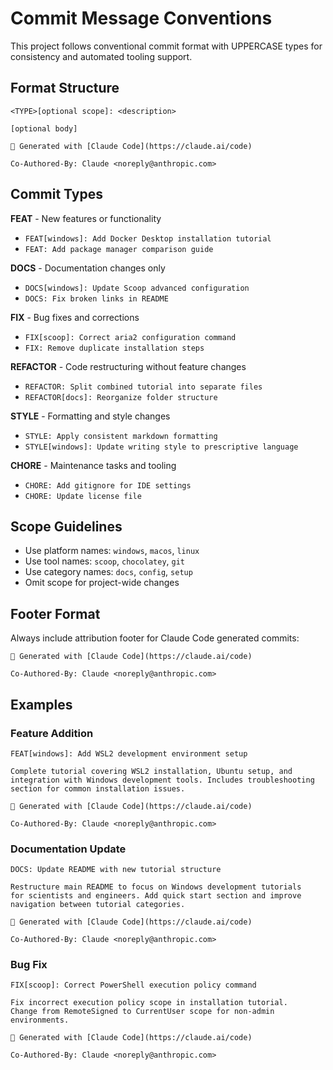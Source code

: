 # Commit Message Conventions

This project follows conventional commit format with UPPERCASE types for consistency and automated tooling support.

## Format Structure

```
<TYPE>[optional scope]: <description>

[optional body]

🤖 Generated with [Claude Code](https://claude.ai/code)

Co-Authored-By: Claude <noreply@anthropic.com>
```

## Commit Types

**FEAT** - New features or functionality
- `FEAT[windows]: Add Docker Desktop installation tutorial`
- `FEAT: Add package manager comparison guide`

**DOCS** - Documentation changes only
- `DOCS[windows]: Update Scoop advanced configuration`
- `DOCS: Fix broken links in README`

**FIX** - Bug fixes and corrections
- `FIX[scoop]: Correct aria2 configuration command`
- `FIX: Remove duplicate installation steps`

**REFACTOR** - Code restructuring without feature changes
- `REFACTOR: Split combined tutorial into separate files`
- `REFACTOR[docs]: Reorganize folder structure`

**STYLE** - Formatting and style changes
- `STYLE: Apply consistent markdown formatting`
- `STYLE[windows]: Update writing style to prescriptive language`

**CHORE** - Maintenance tasks and tooling
- `CHORE: Add gitignore for IDE settings`
- `CHORE: Update license file`

## Scope Guidelines

- Use platform names: `windows`, `macos`, `linux`
- Use tool names: `scoop`, `chocolatey`, `git`
- Use category names: `docs`, `config`, `setup`
- Omit scope for project-wide changes

## Footer Format

Always include attribution footer for Claude Code generated commits:

```
🤖 Generated with [Claude Code](https://claude.ai/code)

Co-Authored-By: Claude <noreply@anthropic.com>
```

## Examples

### Feature Addition
```
FEAT[windows]: Add WSL2 development environment setup

Complete tutorial covering WSL2 installation, Ubuntu setup, and 
integration with Windows development tools. Includes troubleshooting 
section for common installation issues.

🤖 Generated with [Claude Code](https://claude.ai/code)

Co-Authored-By: Claude <noreply@anthropic.com>
```

### Documentation Update
```
DOCS: Update README with new tutorial structure

Restructure main README to focus on Windows development tutorials
for scientists and engineers. Add quick start section and improve
navigation between tutorial categories.

🤖 Generated with [Claude Code](https://claude.ai/code)

Co-Authored-By: Claude <noreply@anthropic.com>
```

### Bug Fix
```
FIX[scoop]: Correct PowerShell execution policy command

Fix incorrect execution policy scope in installation tutorial.
Change from RemoteSigned to CurrentUser scope for non-admin environments.

🤖 Generated with [Claude Code](https://claude.ai/code)

Co-Authored-By: Claude <noreply@anthropic.com>
```